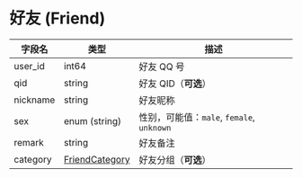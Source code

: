 # 好友 (Friend)
| 字段名 | 类型 | 描述 |
| --- | --- | --- |
| user_id | int64 | 好友 QQ 号 |
| qid | string | 好友 QID（**可选**） |
| nickname | string | 好友昵称 |
| sex | enum (string) | 性别，可能值：`male`, `female`, `unknown` |
| remark | string | 好友备注 |
| category | [FriendCategory](../struct/FriendCategory.md) | 好友分组（**可选**） |

